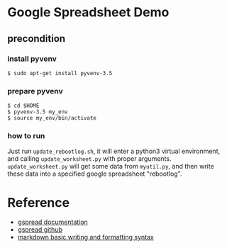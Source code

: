 # Google Spreadsheet Demo
## precondition
### install pyvenv
```
$ sudo apt-get install pyvenv-3.5
```
### prepare pyvenv
```
$ cd $HOME
$ pyvenv-3.5 my_env
$ source my_env/bin/activate
```
### how to run
Just run `update_rebootlog.sh`, it will enter a python3 virtual environment, and calling `update_worksheet.py` with proper arguments. `update_worksheet.py` will get some data from `myutil.py`, and then write these data into a specified google spreadsheet "rebootlog".

Reference
=========
- [gspread documentation](http://gspread.readthedocs.io/en/latest/#exceptions)
- [gspread github](https://github.com/burnash/gspread)
- [markdown basic writing and formatting syntax](https://help.github.com/articles/basic-writing-and-formatting-syntax/)
